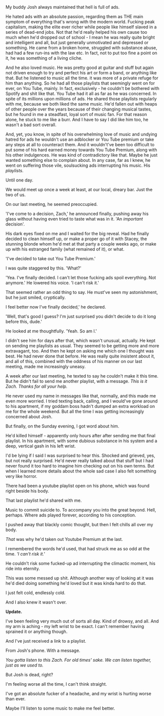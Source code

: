 My buddy Josh always maintained that hell is full of ads.

He hated ads with an absolute passion, regarding them as THE main symptom of everything that's wrong with the modern world. Fucking peak capitalism, making the elite ever richer while people like himself slaved in a series of dead-end jobs. Not that he'd really helped his own cause too much when he'd dropped out of school -  I mean he was really quite bright and intelligent and all, but just generally unmotivated and depressed or something. He came from a broken home, struggled with substance abuse, had had a few run-ins with the law etc. In fact, not to put too fine a point on it, he was something of a living cliche.

And he also loved music. He was pretty good at guitar and stuff but again not driven enough to try and perfect his art or form a band, or anything like that. But he listened to music all the time. it was more of a private refuge for him than anything. So he had all those playlists that seemingly went on for ever, on You Tube, mainly. In fact, exclusively - he couldn't be bothered with Spotify and shit like that. You Tube had it all as far as he was concerned. In spite of its millions upon millions of ads. He shared those playlists regularly with me, because we both liked the same music. He'd fallen out with heaps of other people over the years because of their changing musical tastes, but he found in me a steadfast, loyal sort of music fan. For that reason alone, he stuck to me like a burr. And I have to say I did like him too, he wasn't a bad sort overall.

And, yet, you know, in spite of his overwhelming love of music and undying hatred for ads he wouldn't use an adblocker or You Tube premium or take any steps at all to counteract them. And it wouldn't've been too difficult to put some of his hard earned money towards You Tube Premium, along with his other indulgences.  He was kind of contradictory like that. Maybe he just wanted something else to complain about. In any case, far as I knew, he went on suffering those vile, soulsucking ads interrupting his music. His *playlists*.

Until one day.

We would meet up once a week at least, at our local, dreary bar. Just the two of us.

On our last meeting, he seemed preoccupied.

'I've come to a decision, Zach,' he announced finally, pushing away his glass without having even tried to taste what was in it. 'An *important* decision'.

His dark eyes fixed on me and I waited for the big reveal.  Had he finally decided to clean himself up, or make a proper go of it with Stacey, the stunning blonde whom he'd met at that party a couple weeks ago, or make up with his estranged family (what remained of it), or what.

'I've decided to take out You Tube Premium.'

I was quite staggered by this. 'What?'

'Yea. I've finally decided. I can't let those fucking ads spoil everything. Not anymore.' He lowered his voice.  'I can't risk it.'

That seemed rather an odd thing to say. He must've seen my astonishment, but he just smiled, cryptically.

I feel better now I've finally decided,' he declared.

'Well, that's good I guess? I'm just surprised you didn't decide to do it long before this, dude.'

He looked at me thoughtfully. 'Yeah. So am I.'

I didn't see him for days after that, which wasn't unusual, actually. He kept on sending me playlists as usual. They seemed to be getting more and more extravagant, too. And then he kept on asking me which one I thought was best. He had never done that before. He was really quite insistent about it, and all of this, combined with the oddness of his manner on our last meeting, made me increasingly uneasy.

A week after our last meeting, he texted to say he couldn't make it this time. But he didn't fail to send me another playlist, with a message. *This is it Zach. Thanks for all your help.*

He never used my name in messages like that, normally, and this made me even more worried. I tried texting back, calling, and I would've gone around to his apartment, if my goddam boss hadn't dumped an extra workload on me for the whole weekend. But all the time I was getting increasingly concerned about Josh.

But finally, on the Sunday evening, I got word about him.

He'd killed himself - apparently only hours after after sending me that final playlist. In his apartment, with some dubious substance in his system and a deep, vertical gash in his left wrist.

I'd be lying if I said I was surprised to hear this. Shocked and grieved, yes, but not really surprised. He'd never really talked about that stuff but I had never found it too hard to imagine him checking out on his own terms. But  when I learned more details about the whole sad case I also felt something very like horror.

There had been a youtube playlist open on his phone, which was found right beside his body.

That last playlist he'd shared with me.

Music to commit suicide to. To accompany you into the great beyond. Hell, perhaps. Where ads played forever, according to his conception.

I pushed away that blackly comic thought, but then I felt chills all over my body.

*That* was why he'd taken out Youtube Premium at the last.

I remembered the words he'd used, that had struck me as so odd at the time. *'I can't risk it.'*

He couldn't risk some fucked-up ad interrupting the climactic moment, his ride into eternity.

This was some messed up shit. Although another way of looking at it was he'd died doing something he'd loved but it was kinda hard to do that.

I just felt cold, endlessly cold.

And I also knew it wasn't over.

**Update.**

I've been feeling very much out of sorts all day. Kind of drowsy, and all. And my arm is aching - my left wrist to be exact. I can't remember having sprained it or anything though.

And I've just received a link to a playlist.

From Josh's phone. With a message.

*You gotta listen to this Zach. For old times' sake. We can listen together, just as we used to.*

But Josh is dead, right? 

I'm feeling worse all the time, I can't think straight.

I've got an absolute fucker of a headache, and my wrist is hurting worse than ever.

Maybe I'll listen to some music to make me feel better.